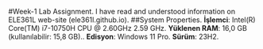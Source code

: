 #Week-1 Lab Assignment.
I have read and understood information on ELE361L web-site (ele361l.github.io).
##System Properties.
**İşlemci**: Intel(R) Core(TM) i7-10750H CPU @ 2.60GHz   2.59 GHz.
**Yüklenen RAM**: 16,0 GB (kullanılabilir: 15,8 GB)..
**Edisyon**: Windows 11 Pro.
**Sürüm**: 23H2.
